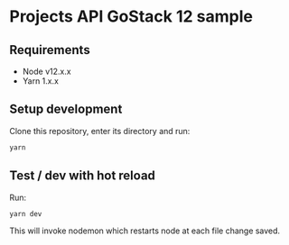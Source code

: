 # Projects API GoStack 12 sample

## Requirements

* Node v12.x.x
* Yarn 1.x.x

## Setup development

Clone this repository, enter its directory and run:

```bash
yarn
```

## Test / dev with hot reload

Run:

```bash
yarn dev
```

This will invoke nodemon which restarts node at each file change saved.
